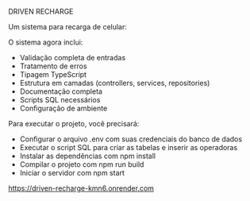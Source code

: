 DRIVEN RECHARGE

Um sistema para recarga de celular:

O sistema agora inclui:

- Validação completa de entradas
- Tratamento de erros
- Tipagem TypeScript
- Estrutura em camadas (controllers, services, repositories)
- Documentação completa
- Scripts SQL necessários
- Configuração de ambiente

Para executar o projeto, você precisará:

- Configurar o arquivo .env com suas credenciais do banco de dados
- Executar o script SQL para criar as tabelas e inserir as operadoras
- Instalar as dependências com npm install
- Compilar o projeto com npm run build
- Iniciar o servidor com npm start

https://driven-recharge-kmn6.onrender.com
